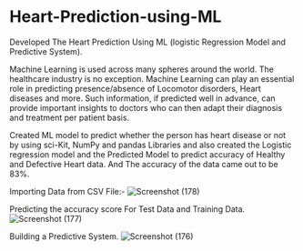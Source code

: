# Heart-Prediction-using-ML
Developed The Heart Prediction Using ML (logistic Regression Model and Predictive System).


Machine Learning is used across many spheres around the world. The healthcare industry is no exception. Machine Learning can play an essential role in predicting presence/absence of Locomotor disorders, Heart diseases and more. Such information, if predicted well in advance, can provide important insights to doctors who can then adapt their diagnosis and treatment per patient basis.


Created ML model to predict whether the person has heart disease or not by using sci-Kit, NumPy and pandas Libraries and also created the Logistic regression model and the Predicted Model to predict accuracy of Healthy and Defective Heart data. And The accuracy of the data came out to be 83%.







Importing Data from CSV File:- 
![Screenshot (178)](https://user-images.githubusercontent.com/121851937/217575780-5a95a372-f1fe-44d6-98e0-79ae2ab4c48e.png)








Predicting the accuracy score For Test Data and Training Data.
![Screenshot (177)](https://user-images.githubusercontent.com/121851937/217576523-ebb1c472-4c2f-4d05-bf69-38186622f164.png)









Building a Predictive System.
![Screenshot (176)](https://user-images.githubusercontent.com/121851937/217576841-b7d9d7aa-ecd0-4c07-96b9-01cc6383756c.png)

